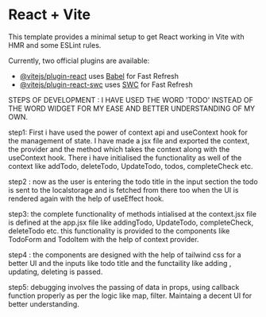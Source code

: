 # React + Vite

This template provides a minimal setup to get React working in Vite with HMR and some ESLint rules.

Currently, two official plugins are available:

- [@vitejs/plugin-react](https://github.com/vitejs/vite-plugin-react/blob/main/packages/plugin-react/README.md) uses [Babel](https://babeljs.io/) for Fast Refresh
- [@vitejs/plugin-react-swc](https://github.com/vitejs/vite-plugin-react-swc) uses [SWC](https://swc.rs/) for Fast Refresh


STEPS OF DEVELOPMENT :
I HAVE USED THE WORD 'TODO' INSTEAD OF THE WORD WIDGET FOR MY EASE AND BETTER UNDERSTANDING OF MY OWN.

step1: First i have used the power of context api and useContext hook for the management of state. I have made a jsx file and exported the context, the provider and the method which takes the context along with the useContext hook. There i have initialised the functionality as well of the context like addTodo, deleteTodo, UpdateTodo, todos, completeCheck etc.

step2 : now as the user is entering the todo title in the input section the todo is sent to the localstorage and is fetched from there too when the UI is rendered again with the help of useEffect hook.

step3: the complete functionality of methods intialised at the context.jsx file is defined at the app.jsx file like addingTodo, UpdateTodo, completeCheck, deleteTodo etc. this functionality is provided to the components like TodoForm and TodoItem with the help of context provider.

step4 : the components are designed with the help of tailwind css for a better UI and the inputs like todo title and the functaility like adding , updating, deleting is passed. 

step5: debugging involves the passing of data in props, using callback function properly as per the logic like map, filter.
Maintaing a decent UI for better understanding.
